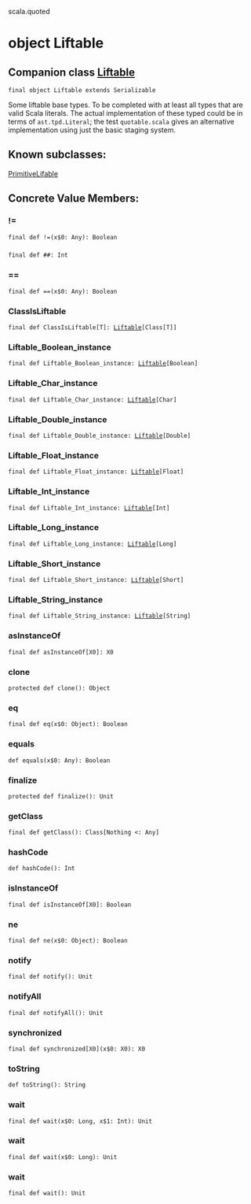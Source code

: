 scala.quoted
# object Liftable

## Companion class <a href="./Liftable.md">Liftable</a>

<pre><code class="language-scala" >final object Liftable extends Serializable</pre></code>
Some liftable base types. To be completed with at least all types
that are valid Scala literals. The actual implementation of these
typed could be in terms of `ast.tpd.Literal`; the test `quotable.scala`
gives an alternative implementation using just the basic staging system.

## Known subclasses:
<a href="./Liftable$/PrimitiveLifable.md">PrimitiveLifable</a>
## Concrete Value Members:
### !=
<pre><code class="language-scala" >final def !=(x$0: Any): Boolean</pre></code>

### ##
<pre><code class="language-scala" >final def ##: Int</pre></code>

### ==
<pre><code class="language-scala" >final def ==(x$0: Any): Boolean</pre></code>

### ClassIsLiftable
<pre><code class="language-scala" >final def ClassIsLiftable[T]: <a href="./Liftable.md">Liftable</a>[Class[T]]</pre></code>

### Liftable_Boolean_instance
<pre><code class="language-scala" >final def Liftable_Boolean_instance: <a href="./Liftable.md">Liftable</a>[Boolean]</pre></code>

### Liftable_Char_instance
<pre><code class="language-scala" >final def Liftable_Char_instance: <a href="./Liftable.md">Liftable</a>[Char]</pre></code>

### Liftable_Double_instance
<pre><code class="language-scala" >final def Liftable_Double_instance: <a href="./Liftable.md">Liftable</a>[Double]</pre></code>

### Liftable_Float_instance
<pre><code class="language-scala" >final def Liftable_Float_instance: <a href="./Liftable.md">Liftable</a>[Float]</pre></code>

### Liftable_Int_instance
<pre><code class="language-scala" >final def Liftable_Int_instance: <a href="./Liftable.md">Liftable</a>[Int]</pre></code>

### Liftable_Long_instance
<pre><code class="language-scala" >final def Liftable_Long_instance: <a href="./Liftable.md">Liftable</a>[Long]</pre></code>

### Liftable_Short_instance
<pre><code class="language-scala" >final def Liftable_Short_instance: <a href="./Liftable.md">Liftable</a>[Short]</pre></code>

### Liftable_String_instance
<pre><code class="language-scala" >final def Liftable_String_instance: <a href="./Liftable.md">Liftable</a>[String]</pre></code>

### asInstanceOf
<pre><code class="language-scala" >final def asInstanceOf[X0]: X0</pre></code>

### clone
<pre><code class="language-scala" >protected def clone(): Object</pre></code>

### eq
<pre><code class="language-scala" >final def eq(x$0: Object): Boolean</pre></code>

### equals
<pre><code class="language-scala" >def equals(x$0: Any): Boolean</pre></code>

### finalize
<pre><code class="language-scala" >protected def finalize(): Unit</pre></code>

### getClass
<pre><code class="language-scala" >final def getClass(): Class[Nothing <: Any]</pre></code>

### hashCode
<pre><code class="language-scala" >def hashCode(): Int</pre></code>

### isInstanceOf
<pre><code class="language-scala" >final def isInstanceOf[X0]: Boolean</pre></code>

### ne
<pre><code class="language-scala" >final def ne(x$0: Object): Boolean</pre></code>

### notify
<pre><code class="language-scala" >final def notify(): Unit</pre></code>

### notifyAll
<pre><code class="language-scala" >final def notifyAll(): Unit</pre></code>

### synchronized
<pre><code class="language-scala" >final def synchronized[X0](x$0: X0): X0</pre></code>

### toString
<pre><code class="language-scala" >def toString(): String</pre></code>

### wait
<pre><code class="language-scala" >final def wait(x$0: Long, x$1: Int): Unit</pre></code>

### wait
<pre><code class="language-scala" >final def wait(x$0: Long): Unit</pre></code>

### wait
<pre><code class="language-scala" >final def wait(): Unit</pre></code>

